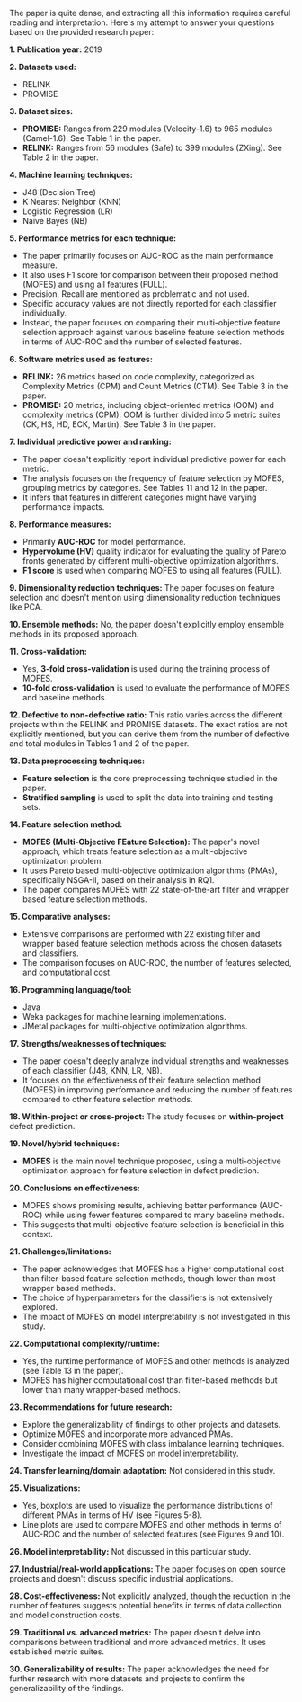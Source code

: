 The paper is quite dense, and extracting all this information requires careful reading and interpretation. Here's my attempt to answer your questions based on the provided research paper:

**1. Publication year:** 2019

**2. Datasets used:**
   - RELINK
   - PROMISE

**3. Dataset sizes:**
   - **PROMISE:** Ranges from 229 modules (Velocity-1.6) to 965 modules (Camel-1.6). See Table 1 in the paper.
   - **RELINK:**  Ranges from 56 modules (Safe) to 399 modules (ZXing). See Table 2 in the paper.

**4. Machine learning techniques:**
   - J48 (Decision Tree)
   - K Nearest Neighbor (KNN)
   - Logistic Regression (LR)
   - Naive Bayes (NB)

**5. Performance metrics for each technique:**
   - The paper primarily focuses on AUC-ROC as the main performance measure. 
   - It also uses F1 score for comparison between their proposed method (MOFES) and using all features (FULL).
   - Precision, Recall are mentioned as problematic and not used.
   - Specific accuracy values are not directly reported for each classifier individually.
   - Instead, the paper focuses on comparing their multi-objective feature selection approach against various baseline feature selection methods in terms of AUC-ROC and the number of selected features.

**6. Software metrics used as features:**
   - **RELINK:** 26 metrics based on code complexity, categorized as Complexity Metrics (CPM) and Count Metrics (CTM). See Table 3 in the paper.
   - **PROMISE:** 20 metrics, including object-oriented metrics (OOM) and complexity metrics (CPM). OOM is further divided into 5 metric suites (CK, HS, HD, ECK, Martin). See Table 3 in the paper.

**7. Individual predictive power and ranking:**
   - The paper doesn't explicitly report individual predictive power for each metric.
   - The analysis focuses on the frequency of feature selection by MOFES, grouping metrics by categories. See Tables 11 and 12 in the paper.
   - It infers that features in different categories might have varying performance impacts.

**8. Performance measures:**
   - Primarily **AUC-ROC** for model performance.
   - **Hypervolume (HV)** quality indicator for evaluating the quality of Pareto fronts generated by different multi-objective optimization algorithms.
   - **F1 score** is used when comparing MOFES to using all features (FULL).

**9. Dimensionality reduction techniques:** The paper focuses on feature selection and doesn't mention using dimensionality reduction techniques like PCA.

**10. Ensemble methods:** No, the paper doesn't explicitly employ ensemble methods in its proposed approach.

**11. Cross-validation:**
   - Yes, **3-fold cross-validation** is used during the training process of MOFES.
   - **10-fold cross-validation** is used to evaluate the performance of MOFES and baseline methods. 

**12. Defective to non-defective ratio:** This ratio varies across the different projects within the RELINK and PROMISE datasets. The exact ratios are not explicitly mentioned, but you can derive them from the number of defective and total modules in Tables 1 and 2 of the paper.

**13. Data preprocessing techniques:**
   - **Feature selection** is the core preprocessing technique studied in the paper.
   - **Stratified sampling** is used to split the data into training and testing sets.

**14. Feature selection method:**
   - **MOFES (Multi-Objective FEature Selection):** The paper's novel approach, which treats feature selection as a multi-objective optimization problem.
   - It uses Pareto based multi-objective optimization algorithms (PMAs), specifically NSGA-II, based on their analysis in RQ1.
   - The paper compares MOFES with 22 state-of-the-art filter and wrapper based feature selection methods. 

**15. Comparative analyses:**
   - Extensive comparisons are performed with 22 existing filter and wrapper based feature selection methods across the chosen datasets and classifiers.
   - The comparison focuses on AUC-ROC, the number of features selected, and computational cost.

**16. Programming language/tool:**
   - Java
   - Weka packages for machine learning implementations.
   - JMetal packages for multi-objective optimization algorithms. 

**17. Strengths/weaknesses of techniques:**
   - The paper doesn't deeply analyze individual strengths and weaknesses of each classifier (J48, KNN, LR, NB).
   - It focuses on the effectiveness of their feature selection method (MOFES) in improving performance and reducing the number of features compared to other feature selection methods.

**18. Within-project or cross-project:** The study focuses on **within-project** defect prediction.

**19. Novel/hybrid techniques:**
   - **MOFES** is the main novel technique proposed, using a multi-objective optimization approach for feature selection in defect prediction.

**20. Conclusions on effectiveness:**
   - MOFES shows promising results, achieving better performance (AUC-ROC) while using fewer features compared to many baseline methods.
   - This suggests that multi-objective feature selection is beneficial in this context.

**21. Challenges/limitations:**
   - The paper acknowledges that MOFES has a higher computational cost than filter-based feature selection methods, though lower than most wrapper based methods.
   - The choice of hyperparameters for the classifiers is not extensively explored.
   - The impact of MOFES on model interpretability is not investigated in this study.

**22. Computational complexity/runtime:**
   - Yes, the runtime performance of MOFES and other methods is analyzed (see Table 13 in the paper). 
   - MOFES has higher computational cost than filter-based methods but lower than many wrapper-based methods.

**23. Recommendations for future research:**
   - Explore the generalizability of findings to other projects and datasets.
   - Optimize MOFES and incorporate more advanced PMAs.
   - Consider combining MOFES with class imbalance learning techniques.
   - Investigate the impact of MOFES on model interpretability. 

**24. Transfer learning/domain adaptation:** Not considered in this study.

**25. Visualizations:**
   - Yes, boxplots are used to visualize the performance distributions of different PMAs in terms of HV (see Figures 5-8).
   - Line plots are used to compare MOFES and other methods in terms of AUC-ROC and the number of selected features (see Figures 9 and 10).

**26. Model interpretability:** Not discussed in this particular study.

**27. Industrial/real-world applications:**  The paper focuses on open source projects and doesn't discuss specific industrial applications.

**28. Cost-effectiveness:** Not explicitly analyzed, though the reduction in the number of features suggests potential benefits in terms of data collection and model construction costs.

**29. Traditional vs. advanced metrics:** The paper doesn't delve into comparisons between traditional and more advanced metrics. It uses established metric suites. 

**30. Generalizability of results:** The paper acknowledges the need for further research with more datasets and projects to confirm the generalizability of the findings.